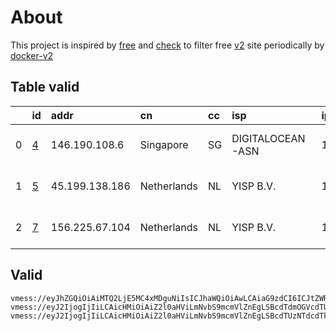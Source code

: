
# About

This project is inspired by [free](https://github.com/freefq/free) and [check](https://github.com/yeahwu/check) to filter free [v2](https://github.com/v2fly/v2ray-core) site periodically by [docker-v2](https://hub.docker.com/r/v2ray/official)

    

## Table valid
|    | id                 | addr           | cn          | cc   | isp              | ip            | chatgpt          |
|---:|:-------------------|:---------------|:------------|:-----|:-----------------|:--------------|:-----------------|
|  0 | [4](config/4.json) | 146.190.108.6  | Singapore   | SG   | DIGITALOCEAN-ASN | 146.190.108.6 | Yes (Region: SG) |
|  1 | [5](config/5.json) | 45.199.138.186 | Netherlands | NL   | YISP B.V.        | 154.84.1.122  | Yes (Region: NL) |
|  2 | [7](config/7.json) | 156.225.67.104 | Netherlands | NL   | YISP B.V.        | 154.84.1.44   | Yes (Region: NL) |

## Valid
```
vmess://eyJhZGQiOiAiMTQ2LjE5MC4xMDguNiIsICJhaWQiOiAwLCAiaG9zdCI6ICJtZWRpYS1leHAxLmxpY2RuLmNvbSIsICJpZCI6ICI3MmNjMTAyOS1iMzA0LTQ0YWItZDE4MS01NTgyYWVhM2FiNDMiLCAibmV0IjogIndzIiwgInBhdGgiOiAiL1NoYWxhbmEiLCAicG9ydCI6IDI2NDQ4LCAicHMiOiAiZ2l0aHViLmNvbS9mcmVlZnEgLSBcdTdmOGVcdTU2ZmQgIDQiLCAidGxzIjogIiIsICJ0eXBlIjogImF1dG8iLCAic2VjdXJpdHkiOiAiYXV0byIsICJza2lwLWNlcnQtdmVyaWZ5IjogdHJ1ZSwgInNuaSI6ICIifQ==
vmess://eyJ2IjogIjIiLCAicHMiOiAiZ2l0aHViLmNvbS9mcmVlZnEgLSBcdTdmOGVcdTU2ZmRcdTUyYTBcdTUyMjlcdTc5OGZcdTVjM2NcdTRlOWFcdTVkZGVcdTU3MjNcdTRmNTVcdTU4NWVNVUxUQUNPTVx1NjczYVx1NjIzZiA1IiwgImFkZCI6ICI0NS4xOTkuMTM4LjE4NiIsICJwb3J0IjogMzAwMDAsICJpZCI6ICI0ZWMwYWU2Mi1kZTA5LTQwMjktOTA0YS0wMzEzZDQ2MjhlY2YiLCAiYWlkIjogNjQsICJzY3kiOiAiYXV0byIsICJuZXQiOiAid3MiLCAiaG9zdCI6ICJ3d3cuMTkyMjkzNjIueHl6IiwgInBhdGgiOiAiL3BhdGgvMTY5NzM3Njc4Mjg3OSIsICJ0bHMiOiAidGxzIn0=
vmess://eyJ2IjogIjIiLCAicHMiOiAiZ2l0aHViLmNvbS9mcmVlZnEgLSBcdTUzNTdcdTk3NWUgIDciLCAiYWRkIjogIjE1Ni4yMjUuNjcuMTA0IiwgInBvcnQiOiAiMzAwMDAiLCAiaWQiOiAiMjlhNWQ0OGUtMjRmMS00OGZkLWE1ZTEtOWE0NmNiMzEwMzJmIiwgImFpZCI6ICI2NCIsICJzY3kiOiAiYXV0byIsICJuZXQiOiAid3MiLCAidHlwZSI6ICJub25lIiwgImhvc3QiOiAid3d3LjQxNzU4MTEyLnh5eiIsICJwYXRoIjogIi9wYXRoLzE2OTY5NDQ4MDY5NjEiLCAidGxzIjogInRscyIsICJzbmkiOiAiIiwgImFscG4iOiAiIn0=
```

